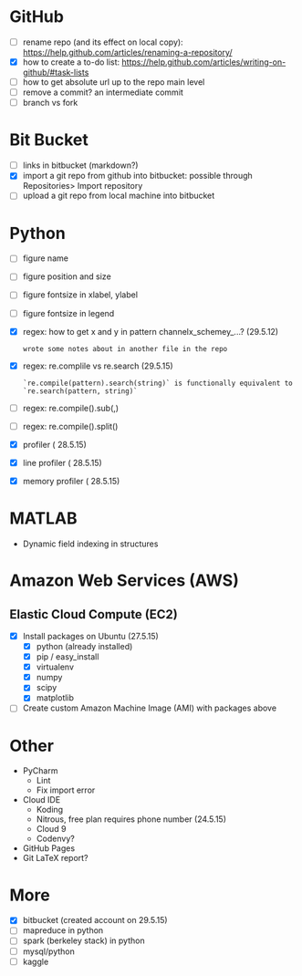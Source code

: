 # GitHub
- [ ] rename repo (and its effect on local copy): https://help.github.com/articles/renaming-a-repository/
- [x] how to create a to-do list: https://help.github.com/articles/writing-on-github/#task-lists
- [ ] how to get absolute url up to the repo main level
- [ ] remove a commit? an intermediate commit
- [ ] branch vs fork

# Bit Bucket
- [ ] links in bitbucket (markdown?)
- [x] import a git repo from github into bitbucket: possible through Repositories> Import repository
- [ ] upload a git repo from local machine into bitbucket

# Python
- [ ] figure name
- [ ] figure position and size
- [ ] figure fontsize in xlabel, ylabel
- [ ] figure fontsize in legend
- [x] regex: how to get x and y in pattern channelx_schemey_...? (29.5.12)

      wrote some notes about in another file in the repo
- [x] regex: re.complile vs re.search (29.5.15) 

      `re.compile(pattern).search(string)` is functionally equivalent to `re.search(pattern, string)`
- [ ] regex: re.compile().sub(,)
- [ ] regex: re.compile().split()
- [x] profiler ( 28.5.15)
- [x] line profiler ( 28.5.15)
- [x] memory profiler ( 28.5.15)

# MATLAB
  - Dynamic field indexing in structures

# Amazon Web Services (AWS)
## Elastic Cloud Compute (EC2)
- [x] Install packages on Ubuntu (27.5.15)
   - [x] python (already installed)
   - [x] pip / easy_install
   - [x] virtualenv
   - [x] numpy
   - [x] scipy
   - [x] matplotlib 
- [ ] Create custom Amazon Machine Image (AMI) with packages above

# Other
  - PyCharm 
    - Lint
    - Fix import error
  - Cloud IDE
    - Koding
    - Nitrous, free plan requires phone number (24.5.15)
    - Cloud 9 
    - Codenvy?
  - GitHub Pages
  - Git LaTeX report?
   
# More
- [x] bitbucket (created account on 29.5.15)
- [ ] mapreduce in python
- [ ] spark (berkeley stack) in python
- [ ] mysql/python
- [ ] kaggle
